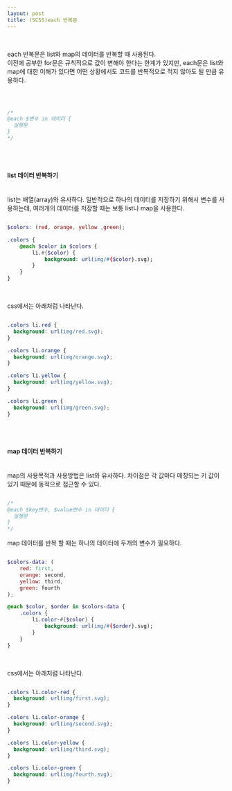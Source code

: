 ```yaml
---
layout: post
title: (SCSS)each 반복문
---
```

<br>

each 반복문은 list와 map의 데이터를 반복할 때 사용된다.  
이전에 공부한 for문은 규칙적으로 값이 변해야 한다는 한계가 있지만, each문은 list와 map에 대한 이해가 있다면 어떤 상황에서도 코드를 반복적으로 적지 않아도 될 만큼 유용하다.   

<br>

``` scss

/* 
@each $변수 in 데이터 {
  실행문
}
*/

```

<br>
<br>

#### list 데이터 반복하기
<br>
list는 배열(array)와 유사하다. 일반적으로 하나의 데이터를 저장하기 위해서 변수를 사용하는데, 여러개의 데이터를 저장할 때는 보통 list나 map을 사용한다.   

<br>

``` scss

$colors: (red, orange, yellow ,green);

.colors {
    @each $color in $colors {
        li.#{$color} {
            background: url(img/#{$color}.svg);
        }    
    }
}

```

<br>

css에서는 아래처럼 나타난다.

``` css

.colors li.red {
  background: url(img/red.svg);
}

.colors li.orange {
  background: url(img/orange.svg);
}

.colors li.yellow {
  background: url(img/yellow.svg);
}

.colors li.green {
  background: url(img/green.svg);
}

```

<br>
<br>


#### map 데이터 반복하기
<br>
map의 사용목적과 사용방법은 list와 유사하다. 차이점은 각 값마다 매칭되는 키 값이 있기 때문에 동적으로 접근할 수 있다.   

``` scss

/* 
@each $key변수, $value변수 in 데이터 {
  실행문
}
*/

```

map 데이터를 반복 할 때는 하나의 데이터에 두개의 변수가 필요하다. 
<br>

``` scss

$colors-data: (
    red: first,
    orange: second,
    yellow: third,
    green: fourth
);

@each $color, $order in $colors-data {
    .colors {
        li.color-#{$color} {
            background: url(img/#{$order}.svg);
        }
    }
}

```

<br>

css에서는 아래처럼 나타난다.

``` css

.colors li.color-red {
  background: url(img/first.svg);
}

.colors li.color-orange {
  background: url(img/second.svg);
}

.colors li.color-yellow {
  background: url(img/third.svg);
}

.colors li.color-green {
  background: url(img/fourth.svg);
}

```





<br>

